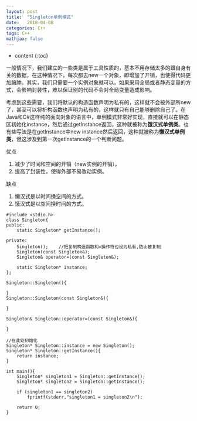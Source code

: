 ```yaml
---
layout: post
title:  "Singleton单例模式"
date:   2018-04-08
categories: C++
tags: C++
mathjax: false
---
```

* content
{:toc}


一般情况下，我们建立的一些类是属于工具性质的，基本不用存储太多的跟自身有关的数据，在这种情况下，每次都去new一个对象，即增加了开销，也使得代码更加臃肿。其实，我们只需要一个实例对象就可以。如果采用全局或者静态变量的方式，会影响封装性，难以保证别的代码不会对全局变量造成影响。

考虑到这些需要，我们将默认的构造函数声明为私有的，这样就不会被外部所new了，甚至可以将析构函数也声明为私有的，这样就只有自己能够删除自己了。在Java和C#这样纯的面向对象的语言中，单例模式非常好实现，直接就可以在静态区初始化instance，然后通过getInstance返回，这种就被称为**饿汉式单例类**。也有些写法是在getInstance中new instance然后返回，这种就被称为**懒汉式单例类**，但这涉及到第一次getInstance的一个判断问题。

优点
1. 减少了时间和空间的开销（new实例的开销）。
2. 提高了封装性，使得外部不易改动实例。

缺点

1. 懒汉式是以时间换空间的方式。
2. 饿汉式是以空间换时间的方式。
~~~
#include <stdio.h>
class Singleton{
public:
	static Singleton* getInstance();

private:
	Singleton();	//把复制构造函数和=操作符也设为私有,防止被复制
	Singleton(const Singleton&);
	Singleton& operator=(const Singleton&);

	static Singleton* instance;
};
 
Singleton::Singleton(){

}
Singleton::Singleton(const Singleton&){

}

Singleton& Singleton::operator=(const Singleton&){

}

//在此处初始化
Singleton* Singleton::instance = new Singleton();
Singleton* Singleton::getInstance(){
	return instance;
}

int main(){
	Singleton* singleton1 = Singleton::getInstance();
	Singleton* singleton2 = Singleton::getInstance();

	if (singleton1 == singleton2)
		fprintf(stderr,"singleton1 = singleton2\n");

	return 0;
}
~~~